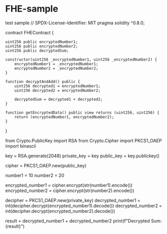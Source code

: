# FHE-sample
test sample
// SPDX-License-Identifier: MIT
pragma solidity ^0.8.0;

contract FHEContract {

    uint256 public encryptedNumber1;
    uint256 public encryptedNumber2;
    uint256 public decryptedSum;

    constructor(uint256 _encryptedNumber1, uint256 _encryptedNumber2) {
        encryptedNumber1 = _encryptedNumber1;
        encryptedNumber2 = _encryptedNumber2;
    }

    function decryptAndAdd() public {
        uint256 decrypted1 = encryptedNumber1;
        uint256 decrypted2 = encryptedNumber2;

        decryptedSum = decrypted1 + decrypted2;
    }

    function getEncryptedData() public view returns (uint256, uint256) {
        return (encryptedNumber1, encryptedNumber2);
    }
}

from Crypto.PublicKey import RSA
from Crypto.Cipher import PKCS1_OAEP
import binascii

key = RSA.generate(2048)
private_key = key
public_key = key.publickey()

cipher = PKCS1_OAEP.new(public_key)

number1 = 10
number2 = 20

encrypted_number1 = cipher.encrypt(str(number1).encode())
encrypted_number2 = cipher.encrypt(str(number2).encode())

decipher = PKCS1_OAEP.new(private_key)
decrypted_number1 = int(decipher.decrypt(encrypted_number1).decode())
decrypted_number2 = int(decipher.decrypt(encrypted_number2).decode())

result = decrypted_number1 + decrypted_number2
print(f"Decrypted Sum: {result}")
